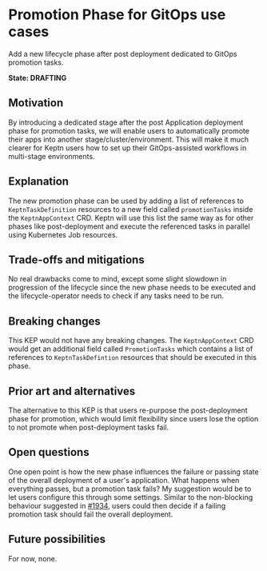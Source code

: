 # Promotion Phase for GitOps use cases

Add a new lifecycle phase after post deployment dedicated to GitOps promotion tasks.

**State: DRAFTING**

## Motivation

By introducing a dedicated stage after the post Application deployment phase for promotion tasks, we will
enable users to automatically promote their apps into another stage/cluster/environment.
This will make it much clearer for Keptn users how to set up their GitOps-assisted workflows in multi-stage
environments.

## Explanation

The new promotion phase can be used by adding a list of references to `KeptnTaskDefinition` resources to a new field
called `promotionTasks` inside the `KeptnAppContext` CRD. Keptn will use this list the same way as for other phases
like post-deployment and execute the referenced tasks in parallel using Kubernetes Job resources.

## Trade-offs and mitigations

No real drawbacks come to mind, except some slight slowdown in progression of the lifecycle since the new phase
needs to be executed and the lifecycle-operator needs to check if any tasks need to be run.

## Breaking changes

This KEP would not have any breaking changes. The `KeptnAppContext` CRD would get an additional field called
`PromotionTasks` which contains a list of references to `KeptnTaskDefintion` resources that should be executed in this
phase.

## Prior art and alternatives

The alternative to this KEP is that users re-purpose the post-deployment phase for promotion, which would limit
flexibility since users lose the option to not promote when post-deployment tasks fail.

## Open questions

One open point is how the new phase influences the failure or passing state of the overall deployment of a user's
application.
What happens when everything passes, but a promotion task fails?
My suggestion would be to let users configure this through some settings. Similar to the non-blocking behaviour
suggested in [#1934](https://github.com/keptn/lifecycle-toolkit/issues/1934), users could then decide
if a failing promotion task should fail the overall deployment.

## Future possibilities

For now, none.
